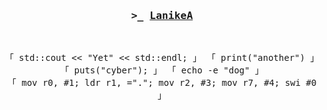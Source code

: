 <h3 align="center">
        <samp>&gt;_ <b><a target="_blank" href="http://cerr.cc">LanikeA</a></b>
        </samp>
</h3>
<br>

<p align="center">
        <samp>
          「 std::cout << "Yet" << std::endl; 」
          「 print("another") 」
          「 puts("cyber"); 」
          「 echo -e "dog" 」
      <br>「 mov r0, #1; ldr r1, ="."; mov r2, #3; mov r7, #4; swi #0 」
        </samp>
</p>
